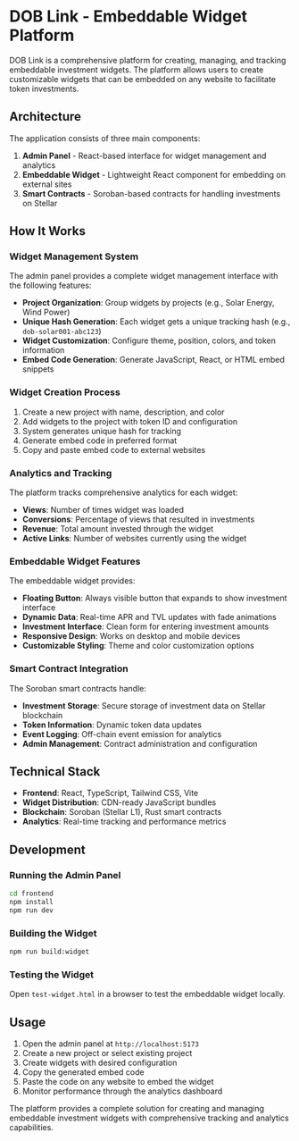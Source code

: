 # DOB Link - Embeddable Widget Platform

DOB Link is a comprehensive platform for creating, managing, and tracking embeddable investment widgets. The platform allows users to create customizable widgets that can be embedded on any website to facilitate token investments.

## Architecture

The application consists of three main components:

1. **Admin Panel** - React-based interface for widget management and analytics
2. **Embeddable Widget** - Lightweight React component for embedding on external sites
3. **Smart Contracts** - Soroban-based contracts for handling investments on Stellar

## How It Works

### Widget Management System

The admin panel provides a complete widget management interface with the following features:

- **Project Organization**: Group widgets by projects (e.g., Solar Energy, Wind Power)
- **Unique Hash Generation**: Each widget gets a unique tracking hash (e.g., `dob-solar001-abc123`)
- **Widget Customization**: Configure theme, position, colors, and token information
- **Embed Code Generation**: Generate JavaScript, React, or HTML embed snippets

### Widget Creation Process

1. Create a new project with name, description, and color
2. Add widgets to the project with token ID and configuration
3. System generates unique hash for tracking
4. Generate embed code in preferred format
5. Copy and paste embed code to external websites

### Analytics and Tracking

The platform tracks comprehensive analytics for each widget:

- **Views**: Number of times widget was loaded
- **Conversions**: Percentage of views that resulted in investments
- **Revenue**: Total amount invested through the widget
- **Active Links**: Number of websites currently using the widget

### Embeddable Widget Features

The embeddable widget provides:

- **Floating Button**: Always visible button that expands to show investment interface
- **Dynamic Data**: Real-time APR and TVL updates with fade animations
- **Investment Interface**: Clean form for entering investment amounts
- **Responsive Design**: Works on desktop and mobile devices
- **Customizable Styling**: Theme and color customization options

### Smart Contract Integration

The Soroban smart contracts handle:

- **Investment Storage**: Secure storage of investment data on Stellar blockchain
- **Token Information**: Dynamic token data updates
- **Event Logging**: Off-chain event emission for analytics
- **Admin Management**: Contract administration and configuration

## Technical Stack

- **Frontend**: React, TypeScript, Tailwind CSS, Vite
- **Widget Distribution**: CDN-ready JavaScript bundles
- **Blockchain**: Soroban (Stellar L1), Rust smart contracts
- **Analytics**: Real-time tracking and performance metrics

## Development

### Running the Admin Panel

```bash
cd frontend
npm install
npm run dev
```

### Building the Widget

```bash
npm run build:widget
```

### Testing the Widget

Open `test-widget.html` in a browser to test the embeddable widget locally.

## Usage

1. Open the admin panel at `http://localhost:5173`
2. Create a new project or select existing project
3. Create widgets with desired configuration
4. Copy the generated embed code
5. Paste the code on any website to embed the widget
6. Monitor performance through the analytics dashboard

The platform provides a complete solution for creating and managing embeddable investment widgets with comprehensive tracking and analytics capabilities.
